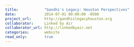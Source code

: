```yaml
---
title:            "Gandhi's Legacy: Houston Perspectives"
date:             2014-07-01 00:00:00 -0500
project_url:      http://gandhislegacyhouston.org
collaborator:     Linked by Air
collaborator_url: http://linkedbyair.net
categories:       website
read_only:        true
---
```

